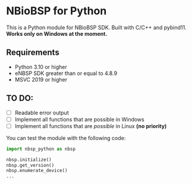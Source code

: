 # NBioBSP for Python
This is a Python module for NBioBSP SDK. Built with C/C++ and pybind11.  
**Works only on Windows at the moment.**

## Requirements
- Python 3.10 or higher 
- eNBSP SDK greater than or equal to 4.8.9
- MSVC 2019 or higher

## TO DO:
- [ ] Readable error output
- [ ] Implement all functions that are possible in Windows
- [ ] Implement all functions that are *possible* in Linux **(no priority)** 

You can test the module with the following code:
```python
import nbsp_python as nbsp

nbsp.initialize()
nbsp.get_version()
nbsp.enumerate_device()
...
```
